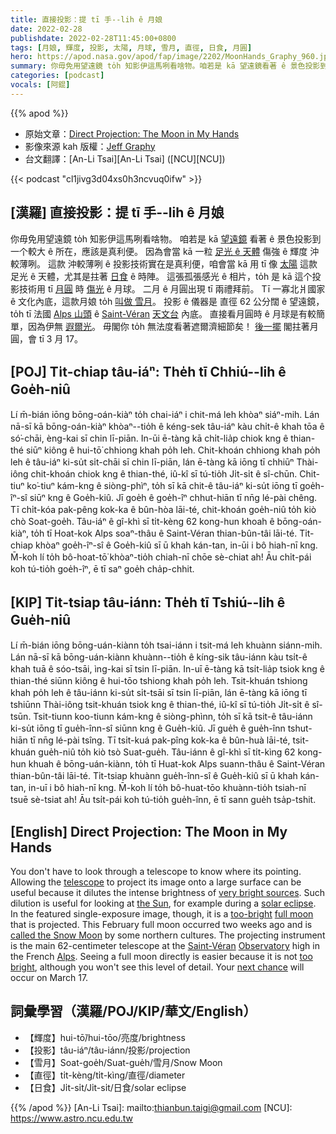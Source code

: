 ```yaml
---
title: 直接投影：提 tī 手--lih ê 月娘
date: 2022-02-28
publishdate: 2022-02-28T11:45:00+0800
tags: [月娘, 輝度, 投影, 太陽, 月球, 雪月, 直徑, 日食, 月圓]
hero: https://apod.nasa.gov/apod/fap/image/2202/MoonHands_Graphy_960.jpg
summary: 你毋免用望遠鏡 to̍h 知影伊這馬咧看啥物。咱若是 kā 望遠鏡看著 ê 景色投影到一个較大 ê 所在，應該是真利便。
categories: [podcast]
vocals: [阿錕]
---
```


{{% apod %}}

- 原始文章：[Direct Projection: The Moon in My Hands](https://apod.nasa.gov/apod/ap220228.html)
- 影像來源 kah 版權：[Jeff Graphy](https://www.facebook.com/Jeffgraphyphotography/)
- 台文翻譯：[An-Li Tsai][An-Li Tsai] ([NCU][NCU])

{{< podcast "cl1jivg3d04xs0h3ncvuq0ifw" >}}

## [漢羅] 直接投影：提 tī 手--lih ê 月娘
你毋免用望遠鏡 to̍h 知影伊這馬咧看啥物。
咱若是 kā [望遠鏡][telescope] 看著 ê 景色投影到一个較大 ê 所在，應該是真利便。
因為會當 kā 一粒 [足光 ê 天體][very bright sources] 傷強 ê 輝度 沖較薄咧。
這款 沖較薄咧 ê 投影技術實在是真利便，咱會當 kā 用 tī 像 [太陽][the Sun] 這款足光 ê 天體，尤其是拄著 [日食][solar eclipse] ê 時陣。
這張孤張感光 ê 相片，to̍h 是 kā 這个投影技術用 tī [月圓][full moon] 時 [傷光][too-bright] ê 月球。
二月 ê 月圓出現 tī 兩禮拜前。
Tī 一寡北爿國家 ê 文化內底，這款月娘 to̍h [叫做 雪月][called the Snow Moon]。
投影 ê 儀器是 直徑 62 公分闊 ê 望遠鏡，to̍h tī 法國 [Alps 山頭][Alps] ê [Saint-Véran][Saint-Véran] [天文台][Observatory] 內底。
直接看月圓時 ê 月球是有較簡單，因為伊無 [遐爾光][too bright]。
毋閣你 to̍h 無法度看著遮爾濟細節矣！
[後一擺][next chance] 閣拄著月圓，會 tī 3 月 17。

## [POJ] Ti̍t-chiap tâu-iáⁿ: The̍h tī Chhiú--lih ê Goe̍h-niû
Lí m̄-bián iōng bōng-oán-kiàⁿ to̍h chai-iáⁿ i chit-má leh khòaⁿ siáⁿ-mih.
Lán nā-sī kā bōng-oán-kiàⁿ khòaⁿ--tio̍h ê kéng-sek tâu-iáⁿ kàu chi̍t-ê khah tōa ê só͘-chāi, èng-kai sī chin lī-piān.
In-ūi ē-tàng kā chi̍t-lia̍p chiok kng ê thian-thé siūⁿ kiông ê hui-tō͘ chhiong khah po̍h leh.
Chit-khoán chhiong khah po̍h leh ê tâu-iáⁿ ki-su̍t si̍t-chāi sī chin lī-piān, lán ē-tàng kā iōng tī chhiūⁿ Thài-iông chit-khoán chiok kng ê thian-thé, iû-kî sī tú-tio̍h Ji̍t-si̍t ê sî-chūn.
Chit-tiuⁿ ko͘-tiuⁿ kám-kng ê siòng-phìⁿ, to̍h sī kā chit-ê tâu-iáⁿ ki-su̍t iōng tī goe̍h-îⁿ-sî siūⁿ kng ê Goe̍h-kiû.
Jī goe̍h ê goe̍h-îⁿ chhut-hiān tī nn̄g lé-pài chêng.
Tī chi̍t-kóa pak-pêng kok-ka ê bûn-hòa lāi-té, chit-khoán goe̍h-niû to̍h kiò chò Soat-goe̍h.
Tâu-iáⁿ ê gî-khì sī ti̍t-kèng 62 kong-hun khoah ê bōng-oán-kiàⁿ, to̍h tī Hoat-kok Alps soaⁿ-thâu ê Saint-Véran thian-bûn-tâi lāi-té.
Ti̍t-chiap khòaⁿ goe̍h-îⁿ-sî ê Goe̍h-kiû sī ū khah kán-tan, in-ūi i bô hiah-nī kng.
M̄-koh lí to̍h bô-hoat-tō͘ khòaⁿ-tio̍h chiah-nī chōe sè-chiat ah!
Āu chi̍t-pái koh tú-tio̍h goe̍h-îⁿ, ē tī saⁿ goe̍h cha̍p-chhit.

## [KIP] Ti̍t-tsiap tâu-iánn: The̍h tī Tshiú--lih ê Gue̍h-niû
Lí m̄-bián iōng bōng-uán-kiànn to̍h tsai-iánn i tsit-má leh khuànn siánn-mih.
Lán nā-sī kā bōng-uán-kiànn khuànn--tio̍h ê kíng-sik tâu-iánn kàu tsi̍t-ê khah tuā ê sóo-tsāi, ìng-kai sī tsin lī-piān.
In-uī ē-tàng kā tsi̍t-lia̍p tsiok kng ê thian-thé siūnn kiông ê hui-tōo tshiong khah po̍h leh.
Tsit-khuán tshiong khah po̍h leh ê tâu-iánn ki-su̍t si̍t-tsāi sī tsin lī-piān, lán ē-tàng kā iōng tī tshiūnn Thài-iông tsit-khuán tsiok kng ê thian-thé, iû-kî sī tú-tio̍h Ji̍t-si̍t ê sî-tsūn.
Tsit-tiunn koo-tiunn kám-kng ê siòng-phìnn, to̍h sī kā tsit-ê tâu-iánn ki-su̍t iōng tī gue̍h-înn-sî siūnn kng ê Gue̍h-kiû.
Jī gue̍h ê gue̍h-înn tshut-hiān tī nn̄g lé-pài tsîng.
Tī tsi̍t-kuá pak-pîng kok-ka ê bûn-huà lāi-té, tsit-khuán gue̍h-niû to̍h kiò tsò Suat-gue̍h.
Tâu-iánn ê gî-khì sī ti̍t-kìng 62 kong-hun khuah ê bōng-uán-kiànn, to̍h tī Huat-kok Alps suann-thâu ê Saint-Véran thian-bûn-tâi lāi-té.
Ti̍t-tsiap khuànn gue̍h-înn-sî ê Gue̍h-kiû sī ū khah kán-tan, in-uī i bô hiah-nī kng.
M̄-koh lí to̍h bô-huat-tōo khuànn-tio̍h tsiah-nī tsuē sè-tsiat ah!
Āu tsi̍t-pái koh tú-tio̍h gue̍h-înn, ē tī sann gue̍h tsa̍p-tshit.

## [English] Direct Projection: The Moon in My Hands
You don't have to look through a telescope to know where its pointing.
Allowing the [telescope][telescope] to project its image onto a large surface can be useful because it dilutes the intense brightness of [very bright sources][very bright sources].
Such dilution is useful for looking at [the Sun][the Sun], for example during a [solar eclipse][solar eclipse].
In the featured single-exposure image, though, it is a [too-bright][too-bright] [full moon][full moon] that is projected.
This February full moon occurred two weeks ago and is [called the Snow Moon][called the Snow Moon] by some northern cultures.
The projecting instrument is the main 62-centimeter telescope at the [Saint-Véran][Saint-Véran] [Observatory][Observatory] high in the French [Alps][Alps].
Seeing a full moon directly is easier because it is not [too bright][too bright], although you won't see this level of detail.
Your [next chance][next chance] will occur on March 17.

## 詞彙學習（漢羅/POJ/KIP/華文/English）
- 【輝度】hui-tō͘/hui-tōo/亮度/brightness
- 【投影】tâu-iáⁿ/tâu-iánn/投影/projection
- 【雪月】Soat-goe̍h/Suat-gue̍h/雪月/Snow Moon
- 【直徑】ti̍t-kèng/ti̍t-kìng/直徑/diameter
- 【日食】Ji̍t-si̍t/Ji̍t-si̍t/日食/solar eclipse


{{% /apod %}}
[An-Li Tsai]: mailto:thianbun.taigi@gmail.com
[NCU]: https://www.astro.ncu.edu.tw


[telescope]:https://spaceplace.nasa.gov/telescopes/en/
[very bright sources]:https://en.wikipedia.org/wiki/List_of_brightest_natural_objects_in_the_sky
[the Sun]:https://spaceplace.nasa.gov/all-about-the-sun/en/
[solar eclipse]:https://apod.nasa.gov/apod/ap080802.html
[too-bright]:https://www.nasa.gov/feature/episode-19-we-asked-a-nasa-scientist-why-can-you-see-the-moon-during-the-day
[full moon]:https://apod.nasa.gov/apod/ap160201.html
[called the Snow Moon]:https://www.timeanddate.com/astronomy/moon/full-moon-names.html
[Saint-Véran]:https://youtu.be/snB8f_4KoB0
[Observatory]:https://en.wikipedia.org/wiki/Observatory_of_Saint-Veran
[Alps]:https://en.wikipedia.org/wiki/Alps
[too bright]:https://cdn.shopify.com/s/files/1/0591/9784/9807/products/cat-with-sunglasses-advanced-animals-cats-paint-by-numbers-global-figuredart-free-shipping_972_640x.jpg
[next chance]:https://svs.gsfc.nasa.gov/4955
